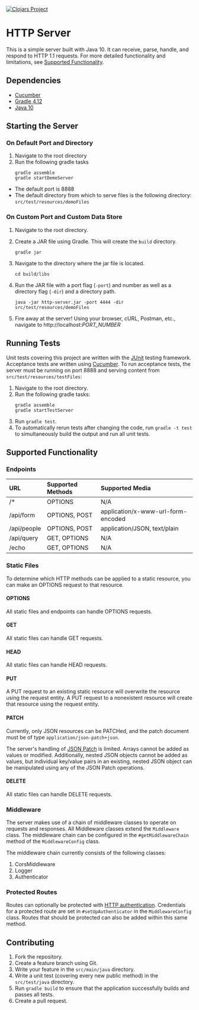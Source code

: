 [![Clojars Project](https://img.shields.io/clojars/v/com.omarnyte/http-server.svg)](https://clojars.org/com.omarnyte/http-server)

# HTTP Server
This is a simple server built with Java 10. It can receive, parse, handle, and respond to HTTP 1.1 requests. For more detailed functionality and limitations, see [Supported Functionality](#supported-functionality).


## Dependencies 
* [Cucumber](https://cucumber.io) 
* [Gradle 4.12](https://gradle.org) 
* [Java 10](http://www.oracle.com/technetwork/java/javase/downloads/jre10-downloads-4417026.html)


## Starting the Server 

### On Default Port and Directory
1. Navigate to the root directory 
2. Run the following gradle tasks 
    ```
    gradle assemble
    gradle startDemoServer
    ```
* The default port is 8888
* The default directory from which to serve files is the following directory: `src/test/resources/demoFiles` 
    
### On Custom Port and Custom Data Store 
1. Navigate to the root directory.
2. Create a JAR file using Gradle. This will create the `build` directory.
    ```
    gradle jar
    ```

3. Navigate to the directory where the jar file is located.
    ```
    cd build/libs
    ```
4. Run the JAR file with a port flag (`-port`) and number as well as a directory flag (`-dir`) and a directory path. 
    ```
    java -jar http-server.jar -port 4444 -dir src/test/resources/demoFiles 
    ```
5. Fire away at the server! Using your browser, cURL, Postman, etc., navigate to http[]()://localhost:*PORT_NUMBER*


## Running Tests 
Unit tests covering this project are written with the [JUnit](https://junit.org/junit4/) testing framework. Acceptance tests are written using [Cucumber](https://docs.cucumber.io). To run acceptance tests, the server must be running on port 8888 and serving content from `src/test/resources/testFiles`:
1. Navigate to the root directory.
2. Run the following gradle tasks:
    ```
    gradle assemble
    gradle startTestServer
    ```
2. Run `gradle test`. 
3. To automatically rerun tests after changing the code, run `gradle -t test` to simultaneously build the output and run all unit tests. 

## Supported Functionality 

### Endpoints 
| URL         | Supported Methods | Supported Media                    |
|:----------- |:----------------- |:---------------------------------- |
| /*          | OPTIONS           | N/A                                |
| /api/form   | OPTIONS, POST     | application/x-www-url-form-encoded |
| /api/people | OPTIONS, POST     | application/JSON, text/plain       |
| /api/query  | GET, OPTIONS      | N/A                                |
| /echo       | GET, OPTIONS      | N/A                                |

### Static Files
To determine which HTTP methods can be applied to a static resource, you can make an OPTIONS request to that resource. 

#### OPTIONS 
All static files and endpoints can handle OPTIONS requests.  

#### GET 
All static files can handle GET requests.  

#### HEAD 
All static files can handle HEAD requests.  

#### PUT
A PUT request to an existing static resource will overwrite the resource using the request entity. A PUT request to a nonexistent resource will create that resource using the request entity. 

#### PATCH
Currently, only JSON resources can be PATCHed, and the patch document must be of type `application/json-patch+json`. 

The server's handling of [JSON Patch](http://jsonpatch.com) is limited. Arrays cannot be added as values or modified. Additionally, nested JSON objects cannot be added as values, but individual key/value pairs in an existing, nested JSON object can be manipulated using any of the JSON Patch operations. 

#### DELETE 
All static files can handle DELETE requests.  


### Middleware 
The server makes use of a chain of middleware classes to operate on requests and responses. All Middleware classes  extend the `Middleware` class. The middleware chain can be configured in the `#getMiddlewareChain` method of the `MiddlewareConfig` class. 

The middleware chain currently consists of the following classes:
1. CorsMiddleware
2. Logger 
3. Authenticator 


### Protected Routes 
Routes can optionally be protected with [HTTP authentication](https://developer.mozilla.org/en-US/docs/Web/HTTP/Authentication). Credentials for a protected route are set in `#setUpAuthenticator` in the `MiddlewareConfig` class. Routes that should be protected can also be added within this same method. 

## Contributing
1. Fork the repository.
2. Create a feature branch using Git.
3. Write your feature in the ```src/main/java``` directory.
4. Write a unit test (covering every new public method) in the ```src/test/java``` directory. 
5. Run `gradle build` to ensure that the application successfully builds and passes all tests. 
6. Create a pull request. 

